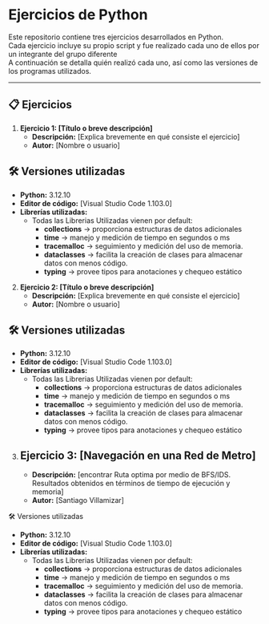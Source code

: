 # Ejercicios de Python

Este repositorio contiene tres ejercicios desarrollados en Python.  
Cada ejercicio incluye su propio script y fue realizado cada uno de ellos por un integrante del grupo diferente  
A continuación se detalla quién realizó cada uno, así como las versiones de los programas utilizados.

---

## 📋 Ejercicios

1. **Ejercicio 1: [Título o breve descripción]**
   - **Descripción:** [Explica brevemente en qué consiste el ejercicio]
   - **Autor:** [Nombre o usuario]
  
## 🛠 Versiones utilizadas

- **Python:** 3.12.10 
- **Editor de código:** [Visual Studio Code 1.103.0]  
- **Librerías utilizadas:**  
  - Todas las Librerias Utilizadas vienen por default:
      - **collections** → proporciona estructuras de datos adicionales
      - **time** → manejo y medición de tiempo en segundos o ms
      - **tracemalloc** → seguimiento y medición del uso de memoria.
      - **dataclasses** → facilita la creación de clases para almacenar datos con menos código.
      - **typing** → provee tipos para anotaciones y chequeo estático
   

   
2. **Ejercicio 2: [Título o breve descripción]**
   - **Descripción:** [Explica brevemente en qué consiste el ejercicio]
   - **Autor:** [Nombre o usuario]

## 🛠 Versiones utilizadas

- **Python:** 3.12.10 
- **Editor de código:** [Visual Studio Code 1.103.0]  
- **Librerías utilizadas:**  
  - Todas las Librerias Utilizadas vienen por default:
      - **collections** → proporciona estructuras de datos adicionales
      - **time** → manejo y medición de tiempo en segundos o ms
      - **tracemalloc** → seguimiento y medición del uso de memoria.
      - **dataclasses** → facilita la creación de clases para almacenar datos con menos código.
      - **typing** → provee tipos para anotaciones y chequeo estático
   

   
3. ## **Ejercicio 3: [Navegación en una Red de Metro]**
   - **Descripción:** [encontrar Ruta optima por medio de BFS/IDS. Resultados obtenidos en
términos de tiempo de ejecución y memoria]
   - **Autor:** [Santiago Villamizar]
  
🛠 Versiones utilizadas

- **Python:** 3.12.10 
- **Editor de código:** [Visual Studio Code 1.103.0]  
- **Librerías utilizadas:**  
  - Todas las Librerias Utilizadas vienen por default:
      - **collections** → proporciona estructuras de datos adicionales
      - **time** → manejo y medición de tiempo en segundos o ms
      - **tracemalloc** → seguimiento y medición del uso de memoria.
      - **dataclasses** → facilita la creación de clases para almacenar datos con menos código.
      - **typing** → provee tipos para anotaciones y chequeo estático
